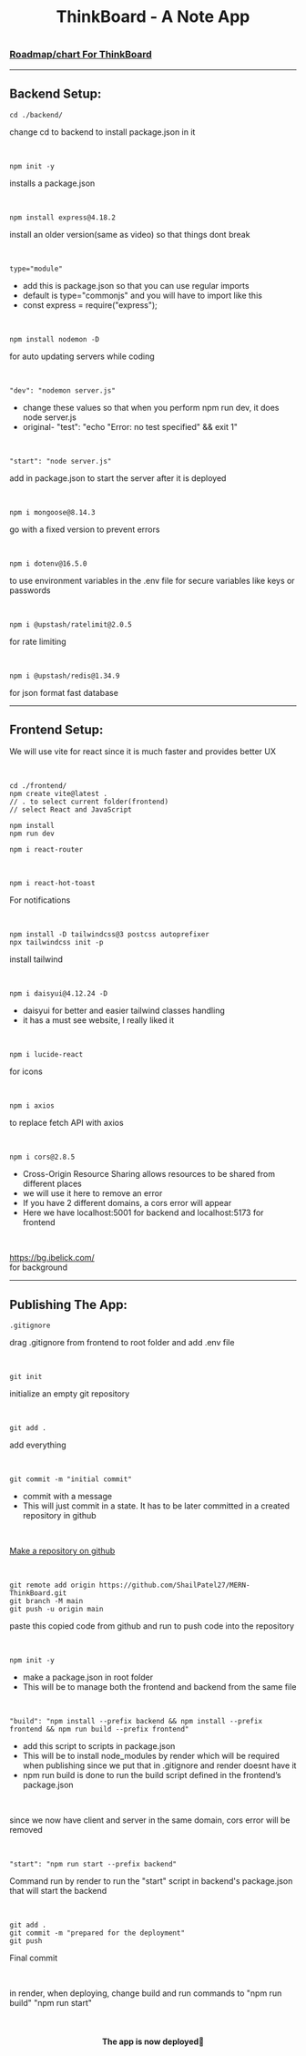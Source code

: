 <h1 align="center">ThinkBoard - A Note App<h1>

### [Roadmap/chart For ThinkBoard](https://app.eraser.io/workspace/GlhY2F7ltehsjZ2z9phZ)

---

## Backend Setup:

```
cd ./backend/
```
change cd to backend to install package.json in it

<br>

```
npm init -y
```
installs a package.json

<br>

```
npm install express@4.18.2
```
install an older version(same as video) so that things dont break

<br>

```
type="module"
```
- add this is package.json so that you can use regular imports
- default is type="commonjs" and you will have to import like this 
- const express = require("express");

<br>

```
npm install nodemon -D
```
for auto updating servers while coding

<br>

```
"dev": "nodemon server.js"
```
- change these values so that when you perform npm run dev, it does node server.js
- original-     "test": "echo \"Error: no test specified\" && exit 1"

<br>

```
"start": "node server.js"
```
add in package.json to start the server after it is deployed

<br>

```
npm i mongoose@8.14.3
```
go with a fixed version to prevent errors

<br>

```
npm i dotenv@16.5.0
```
to use environment variables in the .env file for secure variables like keys or passwords

<br>

```
npm i @upstash/ratelimit@2.0.5
```
for rate limiting

<br>

```
npm i @upstash/redis@1.34.9
```
for json format fast database

---

## Frontend Setup:
We will use vite for react since it is much faster and provides better UX

<br>

```
cd ./frontend/
npm create vite@latest .
// . to select current folder(frontend)
// select React and JavaScript

npm install
npm run dev

npm i react-router
```

<br>

```
npm i react-hot-toast
```
For notifications

<br>

```
npm install -D tailwindcss@3 postcss autoprefixer
npx tailwindcss init -p
```
install tailwind 

<br>

```
npm i daisyui@4.12.24 -D
```
- daisyui for better and easier tailwind classes handling
- it has a must see website, I really liked it

<br>

```
npm i lucide-react
```
for icons

<br>

```
npm i axios
```
to replace fetch API with axios

<br>

```
npm i cors@2.8.5
```
- Cross-Origin Resource Sharing allows resources to be shared from different places
- we will use it here to remove an error
- If you have 2 different domains, a cors error will appear
- Here we have localhost:5001 for backend and localhost:5173 for frontend

<br>

https://bg.ibelick.com/
<br>
for background

---

## Publishing The App:

```
.gitignore
```
drag .gitignore from frontend to root folder and add .env file

<br>

```
git init
```
initialize an empty git repository

<br>

```
git add .
```
add everything

<br>

```
git commit -m "initial commit"
```
- commit with a message
- This will just commit in a state. It has to be later committed in a created repository in github

<br>

[Make a repository on github](https://github.com/ShailPatel27/MERN-ThinkBoard.git)

<br>

```
git remote add origin https://github.com/ShailPatel27/MERN-ThinkBoard.git
git branch -M main
git push -u origin main
```
paste this copied code from github and run  to push code into the repository

<br>

```
npm init -y
```
- make a package.json in root folder
- This will be to manage both the frontend and backend from the same file

<br>

```
"build": "npm install --prefix backend && npm install --prefix frontend && npm run build --prefix frontend"
```
- add this script to scripts in package.json
- This will be to install node_modules by render which will be required when publishing since we put that in .gitignore and render doesnt have it
- npm run build is done to run the build script defined in the frontend’s package.json

<br>

since we now have client and server in the same domain, cors error will be removed

<br>

```
"start": "npm run start --prefix backend"
```
Command run by render to run the "start" script in backend's package.json that will start the backend

<br>

```
git add .
git commit -m "prepared for the deployment"
git push
```
Final commit

<br>

in render, when deploying, change build and run commands to "npm run build" "npm run start"

<br>

<h4 align="center">The app is now deployed🎉</h4>
